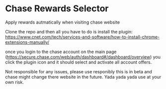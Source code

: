 # Chase Rewards Selector
 Apply rewards autmatically when visiting chase website

Clone the repo and then all you have to do is install the plugin: https://www.cnet.com/tech/services-and-software/how-to-install-chrome-extensions-manually/

once you login to the chase account on the main page (https://secure.chase.com/web/auth/dashboard#/dashboard/overview)
you click the plugin icon and it should select and activate all account offers.



Not responsible for any issues, please use responibly this is in beta and chase might change there website in the future. Yada yada yada use at your own risk.
